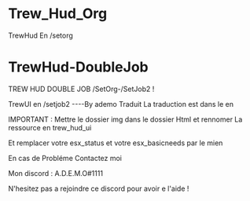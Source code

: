 # Trew_Hud_Org
TrewHud En /setorg

# TrewHud-DoubleJob
TREW HUD DOUBLE JOB /SetOrg-/SetJob2 !

TrewUI en /setjob2 ----By ademo Traduit La traduction est dans le en

IMPORTANT : Mettre le dossier img dans le dossier Html et rennomer La ressource en trew_hud_ui

Et remplacer votre esx_status et votre esx_basicneeds par le mien

En cas de Probléme Contactez moi

Mon discord : A.D.E.M.O#1111

N'hesitez pas a rejoindre ce discord pour avoir e l'aide !
